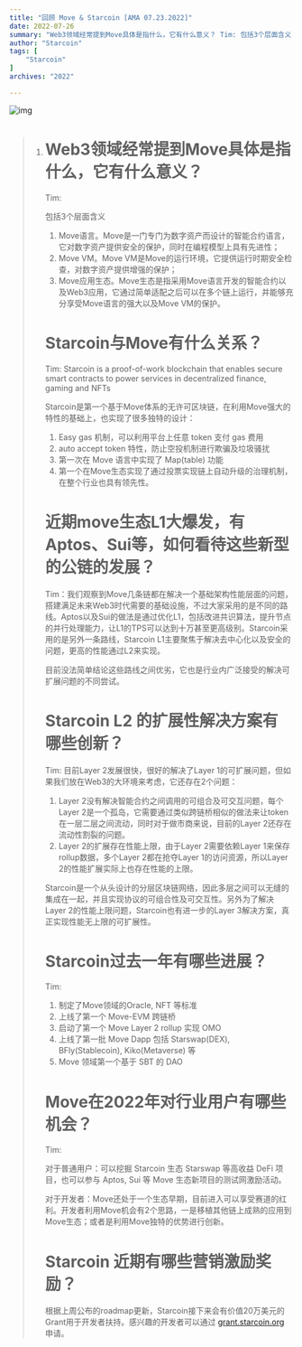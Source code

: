 ```yaml
---
title: "回顾 Move & Starcoin [AMA 07.23.2022]"
date: 2022-07-26
summary: "Web3领域经常提到Move具体是指什么，它有什么意义？ Tim: 包括3个层面含义 Move语言。Move是一门专门为数字资产而设计的智能合约语言，它对数字资产提供安全的保护，同时在编程模型上具有先进性； Move..."
author: "Starcoin"
tags: [
    "Starcoin"
]
archives: "2022"

---
```


![img](/images/hackathon/ama1.png)

> 1. # Web3领域经常提到Move具体是指什么，它有什么意义？
>
>    Tim:
>
>    包括3个层面含义
>
>    1. Move语言。Move是一门专门为数字资产而设计的智能合约语言，它对数字资产提供安全的保护，同时在编程模型上具有先进性；
>    2. Move VM。Move VM是Move的运行环境，它提供运行时期安全检查，对数字资产提供增强的保护；
>    3. Move应用生态。Move生态是指采用Move语言开发的智能合约以及Web3应用，它通过简单适配之后可以在多个链上运行，并能够充分享受Move语言的强大以及Move VM的保护。
>
>    # Starcoin与Move有什么关系？
>
>    Tim: Starcoin is a proof-of-work blockchain that enables secure smart contracts to power services in decentralized finance, gaming and NFTs
>
>    Starcoin是第一个基于Move体系的无许可区块链，在利用Move强大的特性的基础上，也实现了很多独特的设计：
>
>    1. Easy gas 机制，可以利用平台上任意 token 支付 gas 费用
>    2. auto accept token 特性，防止空投机制进行欺骗及垃圾骚扰
>    3. 第一次在 Move 语言中实现了 Map(table) 功能
>    4. 第一个在Move生态实现了通过投票实现链上自动升级的治理机制，在整个行业也具有领先性。
>
>    # 近期move生态L1大爆发，有Aptos、Sui等，如何看待这些新型的公链的发展？
>
>    Tim：我们观察到Move几条链都在解决一个基础架构性能层面的问题，搭建满足未来Web3时代需要的基础设施，不过大家采用的是不同的路线。Aptos以及Sui的做法是通过优化L1，包括改进共识算法，提升节点的并行处理能力，让L1的TPS可以达到十万甚至更高级别。Starcoin采用的是另外一条路线，Starcoin L1主要聚焦于解决去中心化以及安全的问题，更高的性能通过L2来实现。
>
>    目前没法简单结论这些路线之间优劣，它也是行业内广泛接受的解决可扩展问题的不同尝试。
>
>    # **Starcoin L2 的扩展性解决方案有哪些创新？**
>
>    Tim: 目前Layer 2发展很快，很好的解决了Layer 1的可扩展问题，但如果我们放在Web3的大环境来考虑，它还存在2个问题：
>
>    1. Layer 2没有解决智能合约之间调用的可组合及可交互问题，每个Layer 2是一个孤岛，它需要通过类似跨链桥相似的做法来让token在一层二层之间流动，同时对于做市商来说，目前的Layer 2还存在流动性割裂的问题。
>    2. Layer 2的扩展存在性能上限，由于Layer 2需要依赖Layer 1来保存rollup数据，多个Layer 2都在抢夺Layer 1的访问资源，所以Layer 2的性能扩展实际上也存在性能的上限。
>
>    Starcoin是一个从头设计的分层区块链网络，因此多层之间可以无缝的集成在一起，并且实现协议的可组合性及可交互性。另外为了解决Layer 2的性能上限问题，Starcoin也有进一步的Layer 3解决方案，真正实现性能无上限的可扩展性。
>
>    # Starcoin过去一年有哪些进展？
>
>    Tim:
>
>    1. 制定了Move领域的Oracle, NFT 等标准
>    2. 上线了第一个 Move-EVM 跨链桥
>    3. 启动了第一个 Move Layer 2 rollup 实现 OMO
>    4. 上线了第一批 Move Dapp 包括 Starswap(DEX), BFly(Stablecoin), Kiko(Metaverse) 等
>    5. Move 领域第一个基于 SBT 的 DAO
>
>    # Move在2022年对行业用户有哪些机会？
>
>    Tim:
>
>    对于普通用户：可以挖掘 Starcoin 生态 Starswap 等高收益 DeFi 项目，也可以参与 Aptos, Sui 等 Move 生态新项目的测试网激励活动。
>
>    对于开发者：Move还处于一个生态早期，目前进入可以享受赛道的红利。开发者利用Move机会有2个思路，一是移植其他链上成熟的应用到Move生态；或者是利用Move独特的优势进行创新。
>
>    # Starcoin 近期有哪些营销激励奖励？
>
>    根据上周公布的roadmap更新，Starcoin接下来会有价值20万美元的Grant用于开发者扶持。感兴趣的开发者可以通过 [grant.starcoin.org](http://grant.starcoin.org/) 申请。